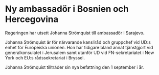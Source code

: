 # Ny ambassadör i Bosnien och Hercegovina

Regeringen har utsett Johanna Strömquist till ambassadör i Sarajevo.

Johanna Strömquist är för närvarande kansliråd och gruppchef vid UD:s enhet för Europeiska unionen. Hon har tidigare bland annat tjänstgjort vid generalkonsulatet i Jerusalem samt utanför UD vid FN-sekretariatet i New York och EU:s rådssekretariat i Bryssel.

Johanna Strömquist tillträder sin nya befattning den 1 september i år.
